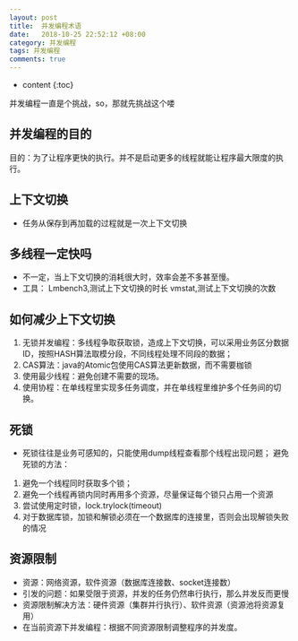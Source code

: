```yaml
---
layout: post
title:  并发编程术语
date:   2018-10-25 22:52:12 +08:00
category: 并发编程
tags: 并发编程
comments: true
---
```


* content
{:toc}

并发编程一直是个挑战，so，那就先挑战这个喽






## 并发编程的目的

目的：为了让程序更快的执行。并不是启动更多的线程就能让程序最大限度的执行。

## 上下文切换

* 任务从保存到再加载的过程就是一次上下文切换

## 多线程一定快吗

* 不一定，当上下文切换的消耗很大时，效率会差不多甚至慢。
* 工具：
   Lmbench3,测试上下文切换的时长
   vmstat,测试上下文切换的次数

## 如何减少上下文切换

1. 无锁并发编程：多线程争取获取锁，造成上下文切换，可以采用业务区分数据ID，按照HASH算法取模分段，不同线程处理不同段的数据；
2. CAS算法：java的Atomic包使用CAS算法更新数据，而不需要枷锁
3. 使用最少线程：避免创建不需要的现场。
4. 使用协程：在单线程里实现多任务调度，并在单线程里维护多个任务间的切换。

## 死锁

- 死锁往往是业务可感知的，只能使用dump线程查看那个线程出现问题；
避免死锁的方法：
1. 避免一个线程同时获取多个锁；
2. 避免一个线程再锁内同时再用多个资源，尽量保证每个锁只占用一个资源
3. 尝试使用定时锁，lock.trylock(timeout)
4. 对于数据库锁，加锁和解锁必须在一个数据库的连接里，否则会出现解锁失败的情况

## 资源限制

- 资源：网络资源，软件资源（数据库连接数、socket连接数）
- 引发的问题：如果受限于资源，并发的任务仍然串行执行，那么并发反而更慢
- 资源限制解决方法：硬件资源（集群并行执行）、软件资源（资源池将资源复用）
- 在当前资源下并发编程：根据不同资源限制调整程序的并发度。
